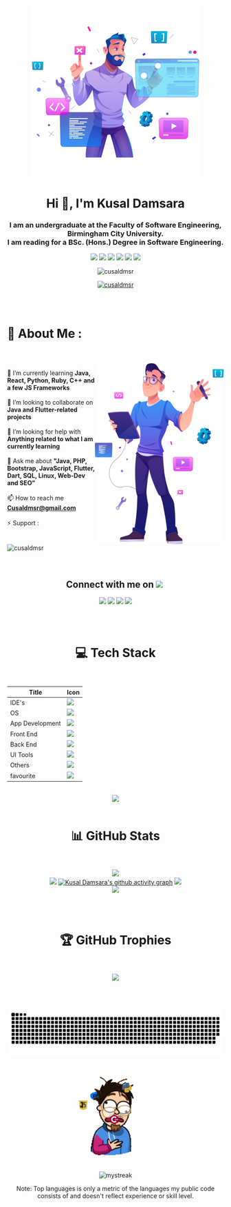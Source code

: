 <div align=center>
        <img src="Cusal-Header-Animation.png"  height="400">
    </div>

<h1 align="center">Hi 👋, I'm Kusal Damsara</h1>
<h3 align="center">I am an undergraduate at the Faculty of Software Engineering, Birmingham City University. <br>
I am reading for a BSc. (Hons.) Degree in Software Engineering.</h3>

<p align="center">
        <img src="https://img.shields.io/github/created-at/cusaldmsr/Cusaldmsr"/>
        <img src="https://img.shields.io/github/commit-activity/m/cusaldmsr/Cusaldmsr"/>
        <img src="https://img.shields.io/github/forks/cusaldmsr/Cusaldmsr"/>
        <img src="https://img.shields.io/github/stars/cusaldmsr/Cusaldmsr"/>
        <img src="https://img.shields.io/github/watchers/cusaldmsr/Cusaldmsr"/>
        <img src="https://img.shields.io/github/followers/cusaldmsr"/>
</p>

<p align="center"> <img src="https://komarev.com/ghpvc/?username=cusaldmsr&label=Profile%20views&color=0e75b6&style=flat" alt="cusaldmsr" /> </p>

<p align="center"> <a href="https://twitter.com/cusaldmsr" target="blank"><img src="https://img.shields.io/twitter/follow/cusaldmsr" alt="cusaldmsr" /></a> </p>


<br>
<br>







# 💫 About Me :
<br>
<br>
<img align="right" alt="Coding" width="300" src="Cusal-Animation.png">

🌱 I’m currently learning **Java, React, Python, Ruby, C++ and a few JS Frameworks**<br><br>👯 I’m looking to collaborate on **Java and Flutter-related projects**<br><br>🤝 I’m looking for help with **Anything related to what I am currently learning**<br><br>💬 Ask me about **"Java, PHP, Bootstrap, JavaScript, Flutter, Dart, SQL, Linux, Web-Dev and SEO"**<br><br>📫 How to reach me **Cusaldmsr@gmail.com**<br><br>⚡ Support : 
<br>
<br>
<a href="https://www.buymeacoffee.com/cusaldmsr"> <img align="left" src="https://cdn.buymeacoffee.com/buttons/v2/default-yellow.png" height="50" width="210" alt="cusaldmsr" /></a>

<br>
<br>

<br>
<div align="center">
<h2 align="center">Connect with me on     <img src="https://github.com/Anmol-Baranwal/Cool-GIFs-For-GitHub/assets/74038190/a2605358-6b87-44ab-87fb-20dcdc5f9ef2" width="40">&nbsp;</h2>
<a href="https://www.linkedin.com/in/kusal-damsara-765452159/" target="_blank"><img src="https://user-images.githubusercontent.com/74038190/235294012-0a55e343-37ad-4b0f-924f-c8431d9d2483.gif" width="70"></a>
<a href="https://www.instagram.com/cusaldmzr" target="_blank"><img src="https://user-images.githubusercontent.com/74038190/235294013-a33e5c43-a01c-43f6-b44d-a406d8b4ab75.gif" width="70"></a>
<a href="https://www.facebook.com/cusaldmsr" target="_blank"><img src="https://user-images.githubusercontent.com/74038190/235294010-ec412ef5-e3da-4efa-b1d4-0ab4d4638755.gif" width="70"></a>
<a href="https://www.x.com/cusaldmsr" target="_blank"><img src="https://user-images.githubusercontent.com/74038190/235294011-b8074c31-9097-4a65-a594-4151b58743a8.gif" width="70"></a>

</div>
<br>
<!-- <p align="left">
<a href="https://twitter.com/cusaldmsr" target="blank"><img align="center" src="https://raw.githubusercontent.com/rahuldkjain/github-profile-readme-generator/master/src/images/icons/Social/twitter.svg" alt="cusaldmsr" height="30" width="40" /></a>
<a href="https://linkedin.com/in/kusal damsara" target="blank"><img align="center" src="https://raw.githubusercontent.com/rahuldkjain/github-profile-readme-generator/master/src/images/icons/Social/linked-in-alt.svg" alt="kusal damsara" height="30" width="40" /></a>
<a href="https://stackoverflow.com/users/cusal dmsr" target="blank"><img align="center" src="https://raw.githubusercontent.com/rahuldkjain/github-profile-readme-generator/master/src/images/icons/Social/stack-overflow.svg" alt="cusal dmsr" height="30" width="40" /></a>
<a href="https://fb.com/cusaldmsr" target="blank"><img align="center" src="https://raw.githubusercontent.com/rahuldkjain/github-profile-readme-generator/master/src/images/icons/Social/facebook.svg" alt="cusaldmsr" height="30" width="40" /></a>
<a href="https://instagram.com/cusaldmzr" target="blank"><img align="center" src="https://raw.githubusercontent.com/rahuldkjain/github-profile-readme-generator/master/src/images/icons/Social/instagram.svg" alt="cusaldmzr" height="30" width="40" /></a>
<a href="https://www.youtube.com/c/cusaldmsr" target="blank"><img align="center" src="https://raw.githubusercontent.com/rahuldkjain/github-profile-readme-generator/master/src/images/icons/Social/youtube.svg" alt="cusaldmsr" height="30" width="40" /></a>
<a href="https://discord.gg/cusaldmsr" target="blank"><img align="center" src="https://raw.githubusercontent.com/rahuldkjain/github-profile-readme-generator/master/src/images/icons/Social/discord.svg" alt="cusaldmsr" height="30" width="40" /></a>
</p> -->
<br>
<br>



<div align="center">
       <h1>💻 Tech Stack</h1>
</div>
<br>
<div align="center">
        
| Title | Icon |
| ------ | ------ |
| IDE's |  <img src="https://skillicons.dev/icons?i=idea,pycharm,androidstudio,vscode,visualstudio" /> |
| OS |  <img src="https://skillicons.dev/icons?i=kali,linux,windows,ubuntu,arch,redhat,apple" /> |
| App Development |  <img src="https://skillicons.dev/icons?i=dart,java,flutter" /> |
| Front End | <img src="https://skillicons.dev/icons?i=html,bootstrap,css,vite,js,react,laravel" /> |
| Back End |  <img src="https://skillicons.dev/icons?i=hibernate,java,php,spring,nodejs,mysql,mongodb,firebase,python" /> |
| UI Tools |  <img src="https://skillicons.dev/icons?i=figma,xd" /> |
| Others |  <img src="https://skillicons.dev/icons?i=arduino,stackoverflow,discord,git,github,jenkins,gitlab,maven,postman,powershell,bash,notion,docker" /> |
| favourite |  <img src="https://skillicons.dev/icons?i=html,css,bootstrap,react,java,js,raspberrypi,arduino" /> |

</div>
<br>
<div align="center">
<img src="https://user-images.githubusercontent.com/74038190/218265814-3084a4ba-809c-4135-afc0-8685d0f634b3.gif" width="300">
</div>
<br>


<div align="center">
       <h1>📊 GitHub Stats</h1>
</div>
<br>

<div align="center">


![](https://github-readme-streak-stats.herokuapp.com/?user=cusaldmsr&theme=react&hide_border=true&bg_color=0D1117)<br/>
![](http://github-profile-summary-cards.vercel.app/api/cards/profile-details?username=cusaldmsr&theme=react&hide_border=true&bg_color=0D1117)
[![Kusal Damsara's github activity graph](https://github-readme-activity-graph.vercel.app/graph?username=cusaldmsr&theme=react&bg_color=0D1117&color=CDF5FD&line=00A9FF&point=9CFF2E&area=true&hide_border=true)](https://github.com/cusaldmsr)
![](https://github-readme-stats.vercel.app/api?username=cusaldmsr&theme=react&hide_border=true&include_all_commits=false&count_private=true&bg_color=0D1117)<br>
![](https://github-contributor-stats.vercel.app/api?username=cusaldmsr&limit=5&theme=react&hide_border=true&combine_all_yearly_contributions=true&bg_color=0D1117)


</div>
<br>
<br>

<div align="center">
       <h1>🏆 GitHub Trophies</h1>
</div>
<br>

<div align="center">
        
![](https://github-profile-trophy.vercel.app/?username=cusaldmsr&theme=radical&no-frame=false&layout=compact&hide_border=true&no-bg=true&margin-w=4)
        
</div>
<br>


<br>

<p align="center">
  <img  src="https://raw.githubusercontent.com/Elanza-48/Elanza-48/main/resources/img/github-contribution-grid-snake.svg"
    alt="cusaldmsr" />
</p>
<br>
<div align="center">
<img src="Cusal-Animation.gif" width="200">
</div>
<br>
<p align="center">
<img src="https://readme-typing-svg.demolab.com/?lines=Thanks+For+Visiting+Enjoy+Your+Day+~!;" alt="mystreak"/>
</p>
<p align="center">
Note: Top languages is only a metric of the languages my public code consists of and doesn't reflect experience or skill level.
</p>
